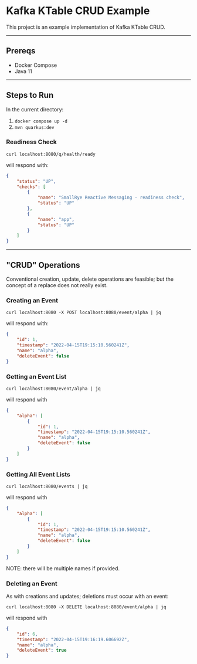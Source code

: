# Kafka KTable CRUD Example

This project is an example implementation of Kafka KTable CRUD.

---

## Prereqs

* Docker Compose
* Java 11

---

## Steps to Run

In the current directory:

1. `docker compose up -d`
2. `mvn quarkus:dev`

### Readiness Check

```shell
curl localhost:8080/q/health/ready
```

will respond with:

```json
{
    "status": "UP",
    "checks": [
        {
            "name": "SmallRye Reactive Messaging - readiness check",
            "status": "UP"
        },
        {
            "name": "app",
            "status": "UP"
        }
    ]
}
```

---

## "CRUD" Operations

Conventional creation, update, delete operations are feasible; but the concept of a replace does not really exist.

### Creating an Event

```shell
curl localhost:8080 -X POST localhost:8080/event/alpha | jq
```

will respond with:

```json
{
    "id": 1,
    "timestamp": "2022-04-15T19:15:10.560241Z",
    "name": "alpha",
    "deleteEvent": false
}
```

### Getting an Event List

```shell
curl localhost:8080/event/alpha | jq
```

will respond with

```json
{
    "alpha": [
        {
            "id": 1,
            "timestamp": "2022-04-15T19:15:10.560241Z",
            "name": "alpha",
            "deleteEvent": false
        }
    ]
}
```

### Getting All Event Lists

```shell
curl localhost:8080/events | jq
```

will respond with

```json
{
    "alpha": [
        {
            "id": 1,
            "timestamp": "2022-04-15T19:15:10.560241Z",
            "name": "alpha",
            "deleteEvent": false
        }
    ]
}
```

NOTE: there will be multiple names if provided.

### Deleting an Event

As with creations and updates; deletions must occur with an event:

```shell
curl localhost:8080 -X DELETE localhost:8080/event/alpha | jq
```

will respond with

```json
{
    "id": 6,
    "timestamp": "2022-04-15T19:16:19.606692Z",
    "name": "alpha",
    "deleteEvent": true
}
```